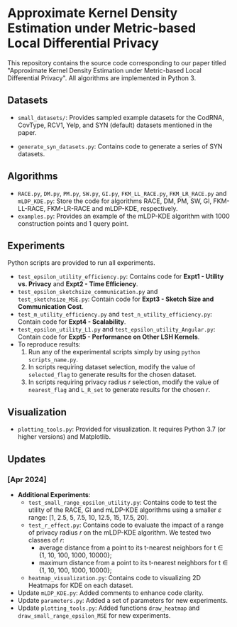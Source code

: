 # Approximate Kernel Density Estimation under Metric-based Local Differential Privacy

This repository contains the source code corresponding to our paper titled "Approximate Kernel Density Estimation under Metric-based Local Differential Privacy". All algorithms are implemented in Python 3.

## Datasets

-  `small_datasets/`: Provides sampled example datasets for the CodRNA, CovType, RCV1, Yelp, and SYN (default) datasets mentioned in the paper. 

-  `generate_syn_datasets.py`: Contains code to generate a series of SYN datasets. 

## Algorithms

- `RACE.py`, `DM.py`, `PM.py`, `SW.py`, `GI.py`, `FKM_LL_RACE.py`, `FKM_LR_RACE.py` and `mLDP_KDE.py`: Store the code for algorithms RACE, DM, PM, SW, GI, FKM-LL-RACE, FKM-LR-RACE and mLDP-KDE, respectively.
- `examples.py`: Provides an example of the mLDP-KDE algorithm with 1000 construction points and 1 query point.

## Experiments

Python scripts are provided to run all experiments.

- `test_epsilon_utility_efficiency.py`: Contains code for **Expt1 - Utility vs. Privacy** and **Expt2 -  Time Efficiency**.
- `test_epsilon_sketchsize_communication.py` and `test_sketchsize_MSE.py`: Contain code for **Expt3 - Sketch Size and Communication Cost**.
- `test_m_utility_efficiency.py` and `test_n_utility_efficiency.py`: Contain code for **Expt4 - Scalability**.
- `test_epsilon_utility_L1.py` and `test_epsilon_utility_Angular.py`: Contain code for **Expt5 - Performance on Other LSH Kernels**.
- To reproduce results:
  1. Run any of the experimental scripts simply by using `python scripts_name.py`.
  2. In scripts requiring dataset selection, modify the value of `selected_flag` to generate results for the chosen dataset.
  3. In scripts requiring privacy radius $r$ selection, modify the value of `nearest_flag` and `L_R_set` to generate results for the chosen $r$.

## Visualization

-  `plotting_tools.py`: Provided for visualization. It requires Python 3.7 (or higher versions) and Matplotlib.





## Updates

### [Apr 2024]

- **Additional Experiments**: 
  - `test_small_range_epsilon_utility.py`: Contains code to test the utility of the RACE, GI and mLDP-KDE algorithms using a smaller $\varepsilon$ range: [1, 2.5, 5, 7.5, 10, 12.5, 15, 17.5, 20].
  - `test_r_effect.py`: Contains code to evaluate the impact of a range of privacy radius $r$ on the mLDP-KDE algorithm. We tested two classes of $r$:
    - average distance from a point to its t-nearest neighbors for t ∈ {1, 10, 100, 1000, 10000};
    - maximum distance from a point to its t-nearest neighbors for t ∈ {1, 10, 100, 1000, 10000};
  - `heatmap_visualization.py`: Contains code to visualizing 2D Heatmaps for KDE on each dataset.
- Update `mLDP_KDE.py`: Added comments to enhance code clarity.
- Update `parameters.py`: Added a set of parameters for new experiments.
- Update `plotting_tools.py`: Added functions `draw_heatmap` and  `draw_small_range_epsilon_MSE`  for new experiments.